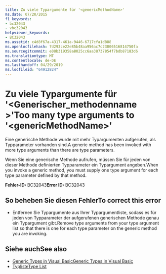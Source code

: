 ```yaml
---
title: Zu viele Typargumente für '<genericMethodName>'
ms.date: 07/20/2015
f1_keywords:
- bc32043
- vbc32043
helpviewer_keywords:
- BC32043
ms.assetid: c4d8f67a-4317-461a-9446-6717cfa1d888
ms.openlocfilehash: 7d293ce22e85b48aa956ac7c23006516814750fa
ms.sourcegitcommit: e08b319358a8025cc6aa38737854f7bdb87183d6
ms.translationtype: MT
ms.contentlocale: de-DE
ms.lasthandoff: 04/29/2019
ms.locfileid: "64912824"
---
```

# <a name="too-many-type-arguments-to-genericmethodname"></a><span data-ttu-id="703bf-102">Zu viele Typargumente für '\<Generischer_methodenname >'</span><span class="sxs-lookup"><span data-stu-id="703bf-102">Too many type arguments to '\<genericMethodName>'</span></span>
<span data-ttu-id="703bf-103">Eine generische Methode wurde mit mehr Typargumenten aufgerufen, als Typparameter vorhanden sind.</span><span class="sxs-lookup"><span data-stu-id="703bf-103">A generic method has been invoked with more type arguments than there are type parameters.</span></span>  
  
 <span data-ttu-id="703bf-104">Wenn Sie eine generische Methode aufrufen, müssen Sie für jeden von dieser Methode definierten Typparameter ein Typargument angeben.</span><span class="sxs-lookup"><span data-stu-id="703bf-104">When you invoke a generic method, you must supply one type argument for each type parameter defined by that method.</span></span>  
  
 <span data-ttu-id="703bf-105">**Fehler-ID:** BC32043</span><span class="sxs-lookup"><span data-stu-id="703bf-105">**Error ID:** BC32043</span></span>  
  
## <a name="to-correct-this-error"></a><span data-ttu-id="703bf-106">So beheben Sie diesen Fehler</span><span class="sxs-lookup"><span data-stu-id="703bf-106">To correct this error</span></span>  
  
- <span data-ttu-id="703bf-107">Entfernen Sie Typargumente aus Ihrer Typargumentliste, sodass es für jeden von Typparameter der aufgerufenen generischen Methode genau ein Typargument gibt.</span><span class="sxs-lookup"><span data-stu-id="703bf-107">Remove type arguments from your type argument list so that there is one for each type parameter on the generic method you are invoking.</span></span>  
  
## <a name="see-also"></a><span data-ttu-id="703bf-108">Siehe auch</span><span class="sxs-lookup"><span data-stu-id="703bf-108">See also</span></span>

- [<span data-ttu-id="703bf-109">Generic Types in Visual Basic</span><span class="sxs-lookup"><span data-stu-id="703bf-109">Generic Types in Visual Basic</span></span>](../../visual-basic/programming-guide/language-features/data-types/generic-types.md)
- [<span data-ttu-id="703bf-110">Typliste</span><span class="sxs-lookup"><span data-stu-id="703bf-110">Type List</span></span>](../../visual-basic/language-reference/statements/type-list.md)
